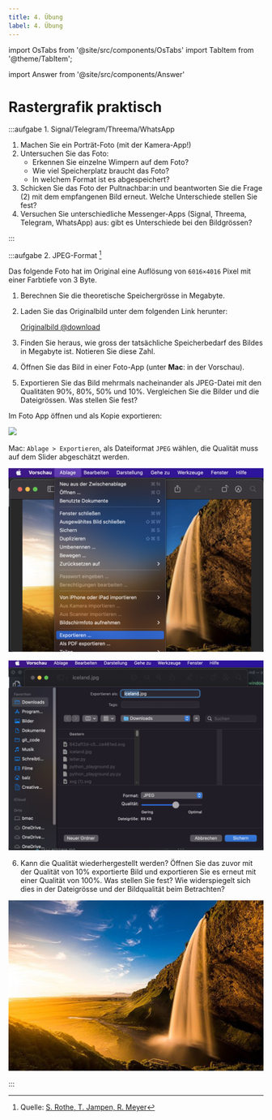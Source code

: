 ```yaml
---
title: 4. Übung
label: 4. Übung
---
```


import OsTabs from '@site/src/components/OsTabs'
import TabItem from '@theme/TabItem';

import Answer from '@site/src/components/Answer'

# Rastergrafik praktisch

:::aufgabe 1. Signal/Telegram/Threema/WhatsApp
1. Machen Sie ein Porträt-Foto (mit der Kamera-App!)
2. Untersuchen Sie das Foto:
   - Erkennen Sie einzelne Wimpern auf dem Foto?
   - Wie viel Speicherplatz braucht das Foto?
   - In welchem Format ist es abgespeichert?
3. Schicken Sie das Foto der Pultnachbar:in und beantworten Sie die Frage (2) mit dem empfangenen Bild erneut. Welche Unterschiede stellen Sie fest?
4. Versuchen Sie unterschiedliche Messenger-Apps (Signal, Threema, Telegram, WhatsApp) aus: gibt es Unterschiede bei den Bildgrössen?

<Answer type="text" webKey="952e52df-458b-493b-95fd-e4a636af4ae8" />
:::

:::aufgabe 2. JPEG-Format [^1]

Das folgende Foto hat im Original eine Auflösung von `6016×4016` Pixel mit einer Farbtiefe von 3 Byte.



1. Berechnen Sie die theoretische Speichergrösse in Megabyte.
2. Laden Sie das Originalbild unter dem folgenden Link herunter:

   [Originalbild @download](assets/iceland.jpg)

3. Finden Sie heraus, wie gross der tatsächliche Speicherbedarf des Bildes in Megabyte ist. Notieren Sie diese Zahl.
4. Öffnen Sie das Bild in einer Foto-App (unter **Mac**: in der Vorschau).
5. Exportieren Sie das Bild mehrmals nacheinander als JPEG-Datei mit den Qualitäten 90%, 80%, 50% und 10%. Vergleichen Sie die Bilder und die Dateigrössen. Was stellen Sie fest?


<OsTabs>
  <TabItem value="win">

Im Foto App öffnen und als Kopie exportieren:

![](images/04-uebung/jpeg-quality-windows.gif)
  </TabItem>
  <TabItem value="mac">

Mac: `Ablage > Exportieren`, als Dateiformat `JPEG` wählen, die Qualität muss auf dem Slider abgeschätzt werden.

![](images/04-uebung/jpeg-quality-1-osx.png)

![](images/04-uebung/jpeg-quality-2-osx.png)
  </TabItem>
</OsTabs>

6. Kann die Qualität wiederhergestellt werden? Öffnen Sie das zuvor mit der Qualität von 10% exportierte Bild und exportieren Sie es erneut mit einer Qualität von 100%. Was stellen Sie fest? Wie widerspiegelt sich dies in der Dateigrösse und der Bildqualität beim Betrachten?

![Island](images/04-uebung/iceland.jpg)

<Answer type="text" webKey="2e1c4773-da2e-42da-b506-f158fa968916" />
::: 

[^1]: Quelle: [S. Rothe, T. Jampen, R. Meyer](https://informatik.mygymer.ch/base/?b=code&p=922802)